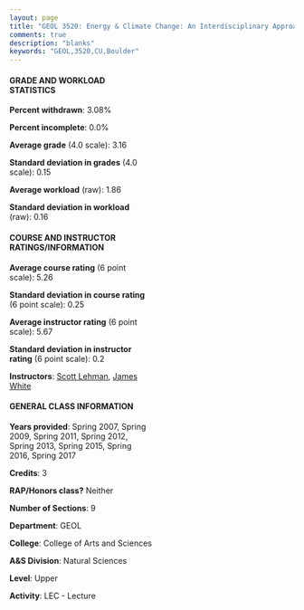 ```yaml
---
layout: page
title: "GEOL 3520: Energy & Climate Change: An Interdisciplinary Approach Statistics"
comments: true
description: "blanks"
keywords: "GEOL,3520,CU,Boulder"
---
```

<head>
<script src="https://ajax.googleapis.com/ajax/libs/jquery/2.1.3/jquery.min.js"></script>
<script src="https://dl.dropboxusercontent.com/s/pc42nxpaw1ea4o9/highcharts.js?dl=0"></script>
<!-- <script src="../assets/js/highcharts.js"></script> -->
<style type="text/css">@font-face {
	font-family: "Bebas Neue";
	src: url(https://www.filehosting.org/file/details/544349/BebasNeue Regular.otf) format("opentype");
	}
	h1.Bebas { 
		font-family: "Bebas Neue", Verdana, Tahoma;
	}
</style>
</head>
<body>
	<div id="container" style="float: right; width: 45%; height: 88%; margin-left: 2.5%; margin-right: 2.5%;"></div>
	<script language="JavaScript">
		$(document).ready(function() {
		var chart = {type: 'column'};
		var title = {text: 'Grade Distribution'};
		var xAxis = {categories: ['A','B','C','D','F'],crosshair: true};
		var yAxis = {min: 0,title: {text: 'Percentage'}};
		var tooltip = {headerFormat: '<center><b><span style="font-size:20px">{point.key}</span></b></center>',
		               pointFormat: '<td style="padding:0"><b>{point.y:.1f}%</b></td>',
		               footerFormat: '</table>',shared: true,useHTML: true};
		var plotOptions = {column: {pointPadding: 0.0,borderWidth: 0}};  
		var credits = {enabled: false};var series= [{name: 'Percent',data: [41.77,37.14,18.41,1.53,1.15,]}];
		var json = {};
		json.chart = chart;
		json.title = title;
		json.tooltip = tooltip;
		json.xAxis = xAxis;
		json.yAxis = yAxis;  
		json.series = series;
		json.plotOptions = plotOptions;  
		json.credits = credits;
		$('#container').highcharts(json);
	});
	</script>
</body>
			   
#### GRADE AND WORKLOAD STATISTICS

**Percent withdrawn**: 3.08%

**Percent incomplete**: 0.0%

**Average grade** (4.0 scale): 3.16

**Standard deviation in grades** (4.0 scale): 0.15

**Average workload** (raw): 1.86

**Standard deviation in workload** (raw): 0.16

#### COURSE AND INSTRUCTOR RATINGS/INFORMATION

**Average course rating** (6 point scale): 5.26

**Standard deviation in course rating** (6 point scale): 0.25

**Average instructor rating** (6 point scale): 5.67

**Standard deviation in instructor rating** (6 point scale): 0.2

**Instructors**: <a href='../../instructors/Scott_Lehman'>Scott Lehman</a>, <a href='../../instructors/James_White'>James White</a>

#### GENERAL CLASS INFORMATION

**Years provided**: Spring 2007, Spring 2009, Spring 2011, Spring 2012, Spring 2013, Spring 2015, Spring 2016, Spring 2017

**Credits**: 3

**RAP/Honors class?** Neither

**Number of Sections**: 9

**Department**: GEOL

**College**: College of Arts and Sciences

**A&S Division**: Natural Sciences

**Level**: Upper

**Activity**: LEC - Lecture
